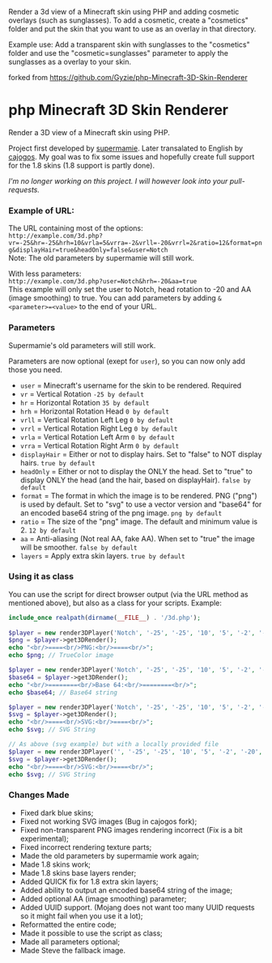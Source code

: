 Render a 3d view of a Minecraft skin using PHP and adding cosmetic overlays (such as sunglasses). To add a cosmetic, create a "cosmetics" folder and put the skin that you want to use as an overlay in that directory.

Example use: Add a transparent skin with sunglasses to the "cosmetics" folder and use the "cosmetic=sunglasses" parameter to apply the sunglasses as a overlay to your skin.

forked from https://github.com/Gyzie/php-Minecraft-3D-Skin-Renderer


php Minecraft 3D Skin Renderer
=====================

Render a 3D view of a Minecraft skin using PHP.

Project first developed by <a href="https://github.com/supermamie/php-Minecraft-3D-skin" target="_blank">supermamie</a>. Later transalated to English by <a href="https://github.com/cajogos/php-Minecraft-3D-Skin-Renderer" target="_blank">cajogos</a>.
My goal was to fix some issues and hopefully create full support for the 1.8 skins (1.8 support is partly done).

*I'm no longer working on this project. I will however look into your pull-requests.*

### Example of URL:
The URL containing most of the options:<br/>
`http://example.com/3d.php?vr=-25&hr=-25&hrh=10&vrla=5&vrra=-2&vrll=-20&vrrl=2&ratio=12&format=png&displayHair=true&headOnly=false&user=Notch`<br/>
Note: The old parameters by supermamie will still work.

With less parameters:<br/>
`http://example.com/3d.php?user=Notch&hrh=-20&aa=true`<br/>
This example will only set the user to Notch, head rotation to -20 and AA (image smoothing) to true. You can add parameters by adding `&<parameter>=<value>` to the end of your URL.

### Parameters
Supermamie's old parameters will still work.

Parameters are now optional (exept for `user`), so you can now only add those you need.

- `user` = Minecraft's username for the skin to be rendered. Required
- `vr` = Vertical Rotation `-25 by default`
- `hr` = Horizontal Rotation `35 by default`
- `hrh` = Horizontal Rotation Head `0 by default`
- `vrll` = Vertical Rotation Left Leg `0 by default`
- `vrrl` = Vertical Rotation Right Leg `0 by default`
- `vrla` = Vertical Rotation Left Arm `0 by default`
- `vrra` = Vertical Rotation Right Arm `0 by default`
- `displayHair` = Either or not to display hairs. Set to "false" to NOT display hairs. `true by default`
- `headOnly` = Either or not to display the ONLY the head. Set to "true" to display ONLY the head (and the hair, based on displayHair). `false by default`
- `format` = The format in which the image is to be rendered. PNG ("png") is used by default. Set to "svg" to use a vector version and "base64" for an encoded base64 string of the png image. `png by default`
- `ratio` = The size of the "png" image. The default and minimum value is 2. `12 by default`
- `aa` = Anti-aliasing (Not real AA, fake AA). When set to "true" the image will be smoother. `false by default`
- `layers` = Apply extra skin layers. `true by default`

### Using it as class
You can use the script for direct browser output (via the URL method as mentioned above), but also as a class for your scripts. Example:

```php
include_once realpath(dirname(__FILE__) . '/3d.php');
	
$player = new render3DPlayer('Notch', '-25', '-25', '10', '5', '-2', '-20', '2', 'true', 'false', 'png', '12', 'true', 'true'); //render3DPlayer(user, vr, hr, hrh, vrll, vrrl, vrla, vrra, displayHair, headOnly, format, ratio, aa, layers)
$png = $player->get3DRender();
echo "<br/>====<br/>PNG:<br/>====<br/>";
echo $png; // TrueColor image

$player = new render3DPlayer('Notch', '-25', '-25', '10', '5', '-2', '-20', '2', 'true', 'false', 'base64', '12', 'true', 'true'); //render3DPlayer(user, vr, hr, hrh, vrll, vrrl, vrla, vrra, displayHair, headOnly, format, ratio, aa, layers)
$base64 = $player->get3DRender();
echo "<br/>========<br/>Base 64:<br/>========<br/>";
echo $base64; // Base64 string

$player = new render3DPlayer('Notch', '-25', '-25', '10', '5', '-2', '-20', '2', 'true', 'false', 'svg', '12', 'true', 'true'); //render3DPlayer(user, vr, hr, hrh, vrll, vrrl, vrla, vrra, displayHair, headOnly, format, ratio, aa, layers)
$svg = $player->get3DRender();
echo "<br/>====<br/>SVG:<br/>====<br/>";
echo $svg; // SVG String

// As above (svg example) but with a locally provided file
$player = new render3DPlayer('', '-25', '-25', '10', '5', '-2', '-20', '2', 'true', 'false', 'svg', '12', 'true', 'true', 'someskinfile.png');
$svg = $player->get3DRender();
echo "<br/>====<br/>SVG:<br/>====<br/>";
echo $svg; // SVG String

```

### Changes Made
- Fixed dark blue skins;
- Fixed not working SVG images (Bug in cajogos fork);
- Fixed non-transparent PNG images rendering incorrect (Fix is a bit experimental);
- Fixed incorrect rendering texture parts;
- Made the old parameters by supermamie work again;
- Made 1.8 skins work;
- Made 1.8 skins base layers render;
- Added QUICK fix for 1.8 extra skin layers;
- Added ability to output an encoded base64 string of the image;
- Added optional AA (image smoothing) parameter;
- Added UUID support. (Mojang does not want too many UUID requests so it might fail when you use it a lot);
- Reformatted the entire code;
- Made it possible to use the script as class;
- Made all parameters optional;
- Made Steve the fallback image.
